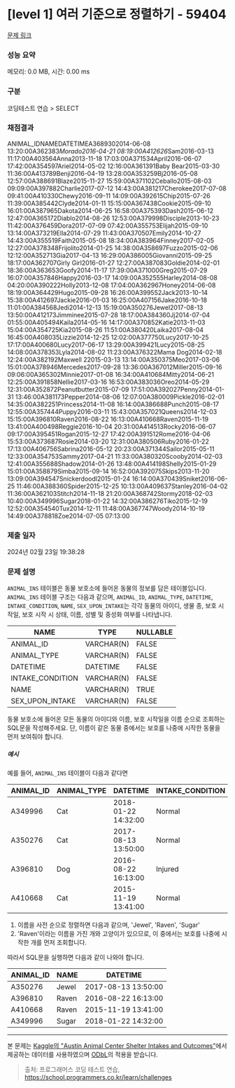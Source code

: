 # [level 1] 여러 기준으로 정렬하기 - 59404 

[문제 링크](https://school.programmers.co.kr/learn/courses/30/lessons/59404) 

### 성능 요약

메모리: 0.0 MB, 시간: 0.00 ms

### 구분

코딩테스트 연습 > SELECT

### 채점결과

ANIMAL_IDNAMEDATETIMEA3689302014-06-08 13:20:00A362383*Morado2016-04-21 08:19:00A412626*Sam2016-03-13 11:17:00A403564Anna2013-11-18 17:03:00A371534April2016-06-07 17:42:00A354597Ariel2014-05-02 12:16:00A361391Baby Bear2015-03-30 11:36:00A413789Benji2016-04-19 13:28:00A353259Bj2016-05-08 12:57:00A388691Blaze2015-11-27 15:59:00A371102Ceballo2015-08-03 09:09:00A397882Charlie2017-07-12 14:43:00A381217Cherokee2017-07-08 09:41:00A410330Chewy2016-09-11 14:09:00A392615Chip2015-07-26 11:39:00A385442Clyde2014-01-11 15:15:00A367438Cookie2015-09-10 16:01:00A387965Dakota2014-06-25 16:58:00A375393Dash2015-06-12 12:47:00A365172Diablo2014-08-26 12:53:00A379998Disciple2013-10-23 11:42:00A376459Dora2017-07-09 07:42:00A355753Elijah2015-09-10 13:14:00A373219Ella2014-07-29 11:43:00A370507Emily2014-10-27 14:43:00A355519Faith2015-05-08 18:34:00A383964Finney2017-02-05 12:27:00A378348Frijolito2014-01-25 14:38:00A358697Fuzzo2015-02-06 12:12:00A352713Gia2017-04-13 16:29:00A386005Giovanni2015-09-25 18:17:00A362707Girly Girl2016-01-27 12:27:00A387083Goldie2014-02-01 18:36:00A363653Goofy2014-11-17 17:39:00A371000Greg2015-07-29 16:07:00A357846Happy2016-03-17 14:09:00A352555Harley2014-08-08 04:20:00A390222Holly2013-12-08 17:04:00A362967Honey2014-06-08 18:19:00A364429Hugo2015-09-28 16:26:00A399552Jack2013-10-14 15:38:00A412697Jackie2016-01-03 16:25:00A407156Jake2016-10-18 11:01:00A384568Jedi2014-12-13 15:19:00A350276Jewel2017-08-13 13:50:00A412173Jimminee2015-07-28 18:17:00A384360Jj2014-07-04 01:55:00A405494Kaila2014-05-16 14:17:00A370852Katie2013-11-03 15:04:00A354725Kia2015-08-26 11:51:00A380420Laika2017-08-04 16:45:00A408035Lizzie2014-12-25 12:02:00A377750Lucy2017-10-25 17:17:00A400680Lucy2017-06-17 13:29:00A399421Lucy2015-08-25 14:08:00A378353Lyla2014-08-02 11:23:00A376322Mama Dog2014-02-18 12:24:00A382192Maxwell 22015-03-13 13:14:00A350375Meo2017-03-06 15:01:00A378946Mercedes2017-09-28 13:36:00A367012Miller2015-09-16 09:06:00A365302Minnie2017-01-08 16:34:00A410684Mitty2014-06-21 12:25:00A391858Nellie2017-03-16 16:53:00A383036Oreo2014-05-29 12:31:00A352872Peanutbutter2015-07-09 17:51:00A392027Penny2014-01-31 13:46:00A381173Pepper2014-08-06 12:07:00A380009Pickle2016-02-01 14:35:00A382251Princess2014-11-08 16:14:00A386688Punch2015-08-17 12:55:00A357444Puppy2016-03-11 15:43:00A357021Queens2014-12-03 15:15:00A396810Raven2016-08-22 16:13:00A410668Raven2015-11-19 13:41:00A400498Reggie2016-10-04 20:31:00A414513Rocky2016-06-07 09:17:00A395451Rogan2015-12-27 17:42:00A391512Rome2016-04-06 15:53:00A373687Rosie2014-03-20 12:31:00A380506Ruby2016-01-22 17:13:00A406756Sabrina2016-05-12 20:23:00A371344Sailor2015-05-11 12:33:00A354753Sammy2017-04-21 11:33:00A380320Scooby2014-02-03 12:41:00A355688Shadow2014-01-26 13:48:00A414198Shelly2015-01-29 15:01:00A358879Simba2015-09-14 16:52:00A392075Skips2013-11-20 13:09:00A394547Snickerdoodl2015-01-24 16:14:00A370439Sniket2016-06-25 11:46:00A388360Spider2015-12-25 10:13:00A409637Stanley2016-04-02 11:36:00A362103Stitch2014-11-18 21:20:00A368742Stormy2018-02-03 10:40:00A349996Sugar2018-01-22 14:32:00A386276Tiko2015-12-19 12:52:00A354540Tux2014-12-11 11:48:00A367747Woody2014-10-19 14:49:00A378818Zoe2014-07-05 07:13:00

### 제출 일자

2024년 02월 23일 19:38:28

### 문제 설명

<p><code>ANIMAL_INS</code> 테이블은 동물 보호소에 들어온 동물의 정보를 담은 테이블입니다. <code>ANIMAL_INS</code> 테이블 구조는 다음과 같으며, <code>ANIMAL_ID</code>, <code>ANIMAL_TYPE</code>, <code>DATETIME</code>, <code>INTAKE_CONDITION</code>, <code>NAME</code>, <code>SEX_UPON_INTAKE</code>는 각각 동물의 아이디, 생물 종, 보호 시작일, 보호 시작 시 상태, 이름, 성별 및 중성화 여부를 나타냅니다.</p>
<table class="table">
        <thead><tr>
<th>NAME</th>
<th>TYPE</th>
<th>NULLABLE</th>
</tr>
</thead>
        <tbody><tr>
<td>ANIMAL_ID</td>
<td>VARCHAR(N)</td>
<td>FALSE</td>
</tr>
<tr>
<td>ANIMAL_TYPE</td>
<td>VARCHAR(N)</td>
<td>FALSE</td>
</tr>
<tr>
<td>DATETIME</td>
<td>DATETIME</td>
<td>FALSE</td>
</tr>
<tr>
<td>INTAKE_CONDITION</td>
<td>VARCHAR(N)</td>
<td>FALSE</td>
</tr>
<tr>
<td>NAME</td>
<td>VARCHAR(N)</td>
<td>TRUE</td>
</tr>
<tr>
<td>SEX_UPON_INTAKE</td>
<td>VARCHAR(N)</td>
<td>FALSE</td>
</tr>
</tbody>
      </table>
<p>동물 보호소에 들어온 모든 동물의 아이디와 이름, 보호 시작일을 이름 순으로 조회하는 SQL문을 작성해주세요. 단, 이름이 같은 동물 중에서는 보호를 나중에 시작한 동물을 먼저 보여줘야 합니다.</p>

<h5>예시</h5>

<p>예를 들어, <code>ANIMAL_INS</code> 테이블이 다음과 같다면</p>
<table class="table">
        <thead><tr>
<th>ANIMAL_ID</th>
<th>ANIMAL_TYPE</th>
<th>DATETIME</th>
<th>INTAKE_CONDITION</th>
<th>NAME</th>
<th>SEX_UPON_INTAKE</th>
</tr>
</thead>
        <tbody><tr>
<td>A349996</td>
<td>Cat</td>
<td>2018-01-22 14:32:00</td>
<td>Normal</td>
<td>Sugar</td>
<td>Neutered Male</td>
</tr>
<tr>
<td>A350276</td>
<td>Cat</td>
<td>2017-08-13 13:50:00</td>
<td>Normal</td>
<td>Jewel</td>
<td>Spayed Female</td>
</tr>
<tr>
<td>A396810</td>
<td>Dog</td>
<td>2016-08-22 16:13:00</td>
<td>Injured</td>
<td>Raven</td>
<td>Spayed Female</td>
</tr>
<tr>
<td>A410668</td>
<td>Cat</td>
<td>2015-11-19 13:41:00</td>
<td>Normal</td>
<td>Raven</td>
<td>Spayed Female</td>
</tr>
</tbody>
      </table>
<ol>
<li>이름을 사전 순으로 정렬하면 다음과 같으며, 'Jewel', 'Raven', 'Sugar'</li>
<li>'Raven'이라는 이름을 가진 개와 고양이가 있으므로, 이 중에서는 보호를 나중에 시작한 개를 먼저 조회합니다.</li>
</ol>

<p>따라서 SQL문을 실행하면 다음과 같이 나와야 합니다.</p>
<table class="table">
        <thead><tr>
<th>ANIMAL_ID</th>
<th>NAME</th>
<th>DATETIME</th>
</tr>
</thead>
        <tbody><tr>
<td>A350276</td>
<td>Jewel</td>
<td>2017-08-13 13:50:00</td>
</tr>
<tr>
<td>A396810</td>
<td>Raven</td>
<td>2016-08-22 16:13:00</td>
</tr>
<tr>
<td>A410668</td>
<td>Raven</td>
<td>2015-11-19 13:41:00</td>
</tr>
<tr>
<td>A349996</td>
<td>Sugar</td>
<td>2018-01-22 14:32:00</td>
</tr>
</tbody>
      </table>
<hr>

<p>본 문제는 <a href="https://www.kaggle.com/aaronschlegel/austin-animal-center-shelter-intakes-and-outcomes" target="_blank" rel="noopener">Kaggle의 "Austin Animal Center Shelter Intakes and Outcomes"</a>에서 제공하는 데이터를 사용하였으며 <a href="https://opendatacommons.org/licenses/odbl/1.0/" target="_blank" rel="noopener">ODbL</a>의 적용을 받습니다.</p>


> 출처: 프로그래머스 코딩 테스트 연습, https://school.programmers.co.kr/learn/challenges